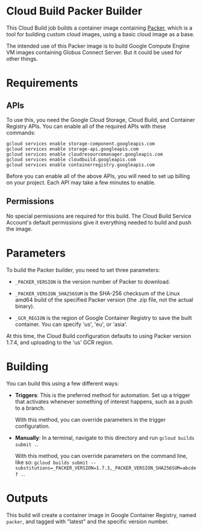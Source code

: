 [//]: # (vim: filetype=markdown ts=4 sw=4 et)
[//]: # (-*- coding: utf-8 -*-)
[//]: # (Comment formatting by https://stackoverflow.com/a/20885980)

# Cloud Build Packer Builder

This Cloud Build job builds a container image containing
[Packer](http://packer.io), which is a tool for building custom cloud images,
using a basic cloud image as a base.

The intended use of this Packer image is to build Google Compute Engine VM
images containing Globus Connect Server.  But it could be used for other
things.

# Requirements

## APIs

To use this, you need the Google Cloud Storage, Cloud Build, and Container
Registry APIs.  You can enable all of the required APIs with these commands:

    gcloud services enable storage-component.googleapis.com
    gcloud services enable storage-api.googleapis.com
    gcloud services enable cloudresourcemanager.googleapis.com
    gcloud services enable cloudbuild.googleapis.com
    gcloud services enable containerregistry.googleapis.com

Before you can enable all of the above APIs, you will need to set up billing on
your project.  Each API may take a few minutes to enable.

## Permissions

No special permissions are required for this build.  The Cloud Build Service
Account's default permissions give it everything needed to build and push the
image.

# Parameters

To build the Packer builder, you need to set three parameters:

* `_PACKER_VERSION` is the version number of Packer to download.

* `_PACKER_VERSION_SHA256SUM` is the SHA-256 checksum of the Linux amd64 build
  of the specified Packer version (the .zip file, not the actual binary).

* `_GCR_REGION` is the region of Google Container Registry to save the built
  container.  You can specify 'us', 'eu', or 'asia'.

At this time, the Cloud Build configuration defaults to using Packer version
1.7.4, and uploading to the 'us' GCR region.

# Building

You can build this using a few different ways:

* **Triggers**: This is the preferred method for automation.  Set up a trigger
  that activates whenever something of interest happens, such as a push to a
  branch.

  With this method, you can override parameters in the trigger configuration.

* **Manually**: In a terminal, navigate to this directory and run `gcloud
  builds submit .`.

  With this method, you can override parameters on the command line, like so:
  `gcloud builds submit
  --substitutions=_PACKER_VERSION=1.7.3,_PACKER_VERSION_SHA256SUM=abcdef .`.

# Outputs

This build will create a container image in Google Container Registry, named
`packer`, and tagged with "latest" and the specific version number.
